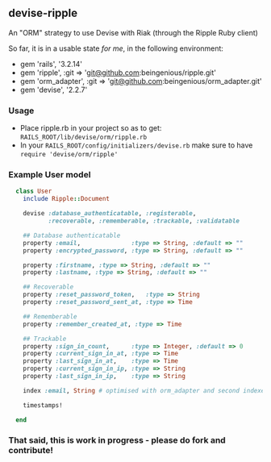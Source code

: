 ## devise-ripple

An "ORM" strategy to use Devise with Riak (through the Ripple Ruby client)

So far, it is in a usable state *for me*, in the following environment:

 * gem 'rails', '3.2.14'
 * gem 'ripple', :git => 'git@github.com:beingenious/ripple.git'
 * gem 'orm_adapter', :git => 'git@github.com:beingenious/orm_adapter.git'
 * gem 'devise', '2.2.7'

### Usage

 * Place ripple.rb in your project so as to get: `RAILS_ROOT/lib/devise/orm/ripple.rb`
 * In your `RAILS_ROOT/config/initializers/devise.rb` make sure to have `require 'devise/orm/ripple'`

### Example User model

  ```ruby
    class User
      include Ripple::Document

      devise :database_authenticatable, :registerable,
             :recoverable, :rememberable, :trackable, :validatable

      ## Database authenticatable
      property :email,              :type => String, :default => ""
      property :encrypted_password, :type => String, :default => ""

      property :firstname, :type => String, :default => ""
      property :lastname, :type => String, :default => ""

      ## Recoverable
      property :reset_password_token,   :type => String
      property :reset_password_sent_at, :type => Time

      ## Rememberable
      property :remember_created_at, :type => Time

      ## Trackable
      property :sign_in_count,      :type => Integer, :default => 0
      property :current_sign_in_at, :type => Time
      property :last_sign_in_at,    :type => Time
      property :current_sign_in_ip, :type => String
      property :last_sign_in_ip,    :type => String

      index :email, String # optimised with orm_adapter and second indexes

      timestamps!

    end
  ```

### That said, this is work in progress - please do fork and contribute!